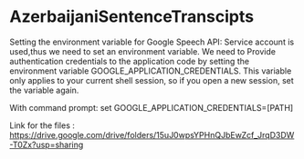 # AzerbaijaniSentenceTranscipts

Setting the environment variable for Google Speech API:
Service account is used,thus we need to set an environment variable.
We need to Provide authentication credentials to the application code by setting the environment variable GOOGLE_APPLICATION_CREDENTIALS.
This variable only applies to your current shell session, so if you open a new session, set the variable again.

With command prompt:
set GOOGLE_APPLICATION_CREDENTIALS=[PATH]

Link for the files : https://drive.google.com/drive/folders/15uJ0wpsYPHnQJbEwZcf_JrqD3DW-T0Zx?usp=sharing
